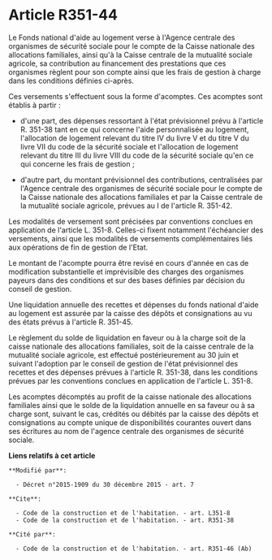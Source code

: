 # Article R351-44

Le Fonds national d'aide au logement verse à l'Agence centrale des organismes de sécurité sociale pour le compte de la Caisse
nationale des allocations familiales, ainsi qu'à la Caisse centrale de la mutualité sociale agricole, sa contribution au
financement des prestations que ces organismes règlent pour son compte ainsi que les frais de gestion à charge dans les
conditions définies ci-après. 

Ces versements s'effectuent sous la forme d'acomptes. Ces acomptes sont établis à partir :

- d'une part, des dépenses ressortant à l'état prévisionnel prévu à l'article R. 351-38 tant en ce qui concerne l'aide
personnalisée au logement, l'allocation de logement relevant du titre IV du livre V et du titre V du livre VII du code de la
sécurité sociale  et l'allocation de logement relevant du titre III du livre VIII du code de la sécurité sociale qu'en ce qui
concerne les frais de gestion ;

- d'autre part, du montant prévisionnel des contributions, centralisées par l'Agence centrale des organismes de sécurité
sociale pour le compte de la Caisse nationale des allocations familiales et par la Caisse centrale de la mutualité sociale
agricole, prévues au I de l'article R. 351-42. 

Les modalités de versement sont précisées par conventions conclues en application de l'article L. 351-8. Celles-ci fixent
notamment l'échéancier des versements, ainsi que les modalités de versements complémentaires liés aux opérations de fin de
gestion de l'Etat. 

Le montant de l'acompte pourra être revisé en cours d'année en cas de modification substantielle  et imprévisible des charges
des organismes payeurs dans des conditions et sur des bases définies par décision du conseil de gestion.

Une liquidation annuelle des recettes et dépenses du fonds national d'aide au logement est assurée par la caisse des dépôts
et consignations au vu des états prévus à l'article R. 351-45. 

Le règlement du solde de liquidation en faveur ou à la charge soit de la caisse nationale des allocations familiales, soit de
la caisse centrale de la mutualité sociale agricole, est effectué postérieurement au 30 juin et suivant l'adoption par le
conseil de gestion de l'état prévisionnel des recettes et des dépenses prévues à l'article R. 351-38, dans les conditions
prévues par les conventions conclues en application de l'article L. 351-8. 

Les acomptes décomptés au profit de la caisse nationale des allocations familiales ainsi que le solde de la liquidation
annuelle en sa faveur ou à sa charge sont, suivant le cas, crédités ou débités par la caisse des dépôts et consignations au
compte unique de disponibilités courantes ouvert dans ses écritures au nom de l'agence centrale des organismes de sécurité
sociale.

**Liens relatifs à cet article**

	**Modifié par**:

	  - Décret n°2015-1909 du 30 décembre 2015 - art. 7

	**Cite**:

	  - Code de la construction et de l'habitation. - art. L351-8
	  - Code de la construction et de l'habitation. - art. R351-38

	**Cité par**:

	  - Code de la construction et de l'habitation. - art. R351-46 (Ab)
